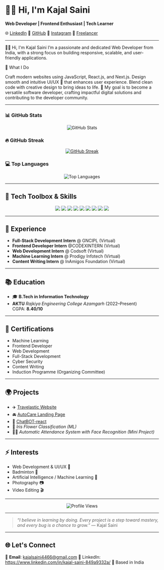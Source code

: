 # 👩‍💻 Hi, I'm Kajal Saini

**Web Developer | Frontend Enthusiast | Tech Learner**

🌐 [LinkedIn](https://www.linkedin.com/in/kajal-saini-849a9332a)
🐙 [GitHub](https://github.com/kajalsaini611)
📸 [Instagram](https://www.instagram.com/kj_saini_22.10/)
💼 [Freelancer](https://www.freelancer.in/u/kajalsaini4466)

---

👩‍💻 Hi, I'm Kajal Saini
I’m a passionate and dedicated Web Developer from India, with a strong focus on building responsive, scalable, and user-friendly applications.

🚀 What I Do

Craft modern websites using JavaScript, React.js, and Next.js.
Design smooth and intuitive UI/UX 🎨 that enhances user experience.
Blend clean code with creative design to bring ideas to life.
🚀 My goal is to become a versatile software developer, crafting impactful digital solutions and contributing to the developer community.

---

### 📊 GitHub Stats

<p align="center">
  <img src="https://github-readme-stats.vercel.app/api?username=khushi23-crypto&token=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&show_icons=true&theme=tokyonight&count_private=true" alt="GitHub Stats" />
</p>

### 🔥 GitHub Streak

<div align="center">
  
[![GitHub Streak](https://streak-stats.demolab.com?user=khushi-23crypto)](https://git.io/streak-stats)

</div>


### 💻 Top Languages

<p align="center">
  <img src="https://github-readme-stats.vercel.app/api/top-langs/?username=khushi23-crypto&token=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&layout=compact&theme=tokyonight" alt="Top Languages" />
</p>

---

## 🚀 Tech Toolbox & Skills

<p align="center">
  <img src="https://img.shields.io/badge/-HTML5-ff6a00?logo=html5&logoColor=white&style=for-the-badge" />
  <img src="https://img.shields.io/badge/-CSS3-1572B6?logo=css3&logoColor=white&style=for-the-badge" />
  <img src="https://img.shields.io/badge/-JavaScript-F7DF1E?logo=javascript&logoColor=black&style=for-the-badge" />
  <img src="https://img.shields.io/badge/-TypeScript-3178C6?logo=typescript&logoColor=white&style=for-the-badge" />
  <img src="https://img.shields.io/badge/-React-20232A?logo=react&logoColor=61DAFB&style=for-the-badge" />
  <img src="https://img.shields.io/badge/-TailwindCSS-06B6D4?logo=tailwind-css&logoColor=white&style=for-the-badge" />
  <img src="https://img.shields.io/badge/-Node.js-339933?logo=node.js&logoColor=white&style=for-the-badge" />
  <img src="https://img.shields.io/badge/-Git-F05032?logo=git&logoColor=white&style=for-the-badge" />
  <img src="https://img.shields.io/badge/-VS_Code-007ACC?logo=visual-studio-code&logoColor=white&style=for-the-badge" />
</p>

---

## 💼 Experience
- **Full-Stack Development Intern** @ GNCIPL (Virtual)
- **Frontend Developer Intern** @CODEXINTERN (Virtual)
- **Web Development Intern** @ Codsoft (Virtual)  
- **Machine Learning Intern** @ Prodigy Infotech (Virtual) 
- **Content Writing Intern** @ InAmigos Foundation (Virtual)

---

## 📚 Education

- 🎓 **B.Tech in Information Technology**
- **AKTU**
  *Rajkiya Engineering College Azamgarh* (2022–Present)  
  CGPA: **8.40/10**

---

## 🌟 Certifications

- Machine Learning
- Frontend Developer
- Web Development
- Full-Stack Development
- Cyber Security  
- Content Writing  
- Induction Programme (Organizing Committee)  

---

## 🌍 Projects

- ✈️ [Travelastic Website](https://top-jqy5-lp3587269s-projects.vercel.app/)  
- 🚘 [AutoCare Landing Page](https://shimmering-semifreddo-73845c.netlify.app/)
- 💬 [ChatBOT-react](https://chat-bot-react-tau.vercel.app/)
- 🌸 *Iris Flower Classification (ML)*  
- 🧑‍💼 *Automatic Attendance System with Face Recognition (Mini Project)*

---

## ⚡ Interests

- Web Development & UI/UX 🎨
- Badminton 🏸    
- Artificial Intelligence / Machine Learning 🤖  
- Photography 📷  
- Video Editing 🎬  

---

<p align="center">
  <img src="https://komarev.com/ghpvc/?username=khushi23-crypto&color=blue&token=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" alt="Profile Views" />
</p>


---

> *“I believe in learning by doing. Every project is a step toward mastery, and every bug is a chance to grow.”* — Kajal Saini

---

## 🌐 Let's Connect
📩 **Email**: kajalsaini4466@gmail.com 
🔗 LinkedIn: https://www.linkedin.com/in/kajal-saini-849a9332a/
📍 Based in India
